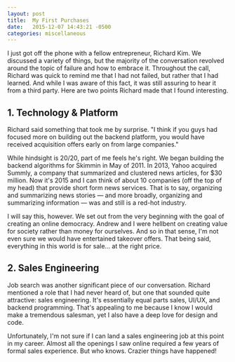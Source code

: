 ```yaml
---
layout: post
title:  My First Purchases
date:   2015-12-07 14:43:21 -0500
categories: miscellaneous
---
```


<p>I just got off the phone with a fellow entrepreneur, Richard Kim. We discussed a variety of things, but the majority of the conversation revolved around the topic of failure and how to embrace it. Throughout the call, Richard was quick to remind me that I had not failed, but rather that I had learned. And while I was aware of this fact, it was still assuring to hear it from a third party. Here are two points Richard made that I found interesting.</p>

<h2>1. Technology & Platform</h2>

<p>Richard said something that took me by surprise. "I think if you guys had focused more on building out the backend platform, you would have received acquisition offers early on from large companies."</p>

<p>While hindsight is 20/20, part of me feels he's right. We began building the backend algorithms for Skimmin in May of 2011. In 2013, Yahoo acquired Summly, a company that summarized and clustered news articles, for $30 million. Now it's 2015 and I can think of about 10 companies (off the top of my head) that provide short form news services. That is to say, organizing and summarizing news stories — and more broadly, organizing and summarizing information — was and still is a red-hot industry.</p>

<p>I will say this, however. We set out from the very beginning with the goal of creating an online democracy. Andrew and I were hellbent on creating value for society rather than money for ourselves. And so in that sense, I'm not even sure we would have entertained takeover offers. That being said, everything in this world is for sale... at the right price.</p>

<h2>2. Sales Engineering</h2>

<p>Job search was another significant piece of our conversation. Richard mentioned a role that I had never heard of, but one that sounded quite attractive: sales engineering. It's essentially equal parts sales, UI/UX, and backend programming. That's appealing to me because I know I would make a tremendous salesman, yet I also have a deep love for design and code.</p>

<p>Unfortunately, I'm not sure if I can land a sales engineering job at this point in my career. Almost all the openings I saw online required a few years of formal sales experience. But who knows. Crazier things have happened!</p>
